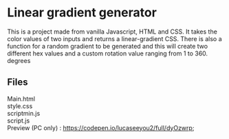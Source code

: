 # Linear gradient generator
This is a project made from vanilla Javascript, HTML and CSS. It takes the color values of two inputs and returns a linear-gradient CSS. There is also a function for a 
random gradient to be generated and this will create two different hex values and a custom rotation value ranging from 1 to 360. degrees<br>
## Files 
Main.html <br>
style.css <br>
scriptmin.js <br>
script.js
<br>
Preview (PC only) : https://codepen.io/lucaseeyou2/full/dyOzwrp; 
